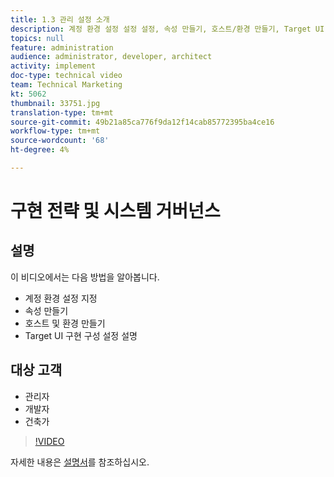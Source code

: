 ```yaml
---
title: 1.3 관리 설정 소개
description: 계정 환경 설정 설정 설정, 속성 만들기, 호스트/환경 만들기, Target UI 구현 구성 설정 설명
topics: null
feature: administration
audience: administrator, developer, architect
activity: implement
doc-type: technical video
team: Technical Marketing
kt: 5062
thumbnail: 33751.jpg
translation-type: tm+mt
source-git-commit: 49b21a85ca776f9da12f14cab85772395ba4ce16
workflow-type: tm+mt
source-wordcount: '68'
ht-degree: 4%

---
```



# 구현 전략 및 시스템 거버넌스

## 설명

이 비디오에서는 다음 방법을 알아봅니다.

* 계정 환경 설정 지정
* 속성 만들기
* 호스트 및 환경 만들기
* Target UI 구현 구성 설정 설명

## 대상 고객

* 관리자
* 개발자
* 건축가

>[!VIDEO](https://video.tv.adobe.com/v/33751/?quality=12)

자세한 내용은 [설명서](https://docs.adobe.com/content/help/en/target/using/administer/administrating-target.html)를 참조하십시오.
